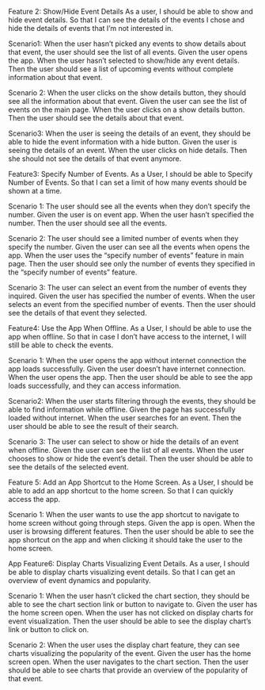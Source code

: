 Feature 2: Show/Hide Event Details
As a user,
I should be able to show and hide event details.
So that I can see the details of the events I chose and hide the details of events that I’m not interested in.

Scenario1:
When the user hasn’t picked any events to show details about that event, the user should see the list of all events.
Given the user opens the app.
When the user hasn’t selected to show/hide any event details.
Then the user should see a list of upcoming events without complete information about that event.

Scenario 2:
When the user clicks on the show details button, they should see all the information about that event.
Given the user can see the list of events on the main page.
When the user clicks on a show details button.
Then the user should see the details about that event.

Scenario3:
When the user is seeing the details of an event, they should be able to hide the event information with a hide button.
Given the user is seeing the details of an event.
When the user clicks on hide details.
Then she should not see the details of that event anymore.

Feature3: Specify Number of Events.
As a User, 
I should be able to Specify Number of Events.
So that I can set a limit of how many events should be shown at a time.


Scenario 1:
The user should see all the events when they don’t specify the number.
Given the user is on event app.
When the user hasn’t specified the number.
Then the user should see all the events.

Scenario 2:
The user should see a limited number of events when they specify the number.
Given the user can see all the events when opens the app.
When the user uses the “specify number of events” feature in main page.
Then the user should see only the number of events they specified in the “specify number of events” feature.

Scenario 3:
The user can select an event from the number of events they inquired. 
Given the user has specified the number of events.
When the user selects an event from the specified number of events.
Then the user should see the details of that event they selected.

Feature4:  Use the App When Offline.
As a User,
I should be able to use the app when offline.
So that in case I don’t have access to the internet, I will still be able to check the events.

Scenario 1:
When the user opens the app without internet connection the app loads successfully.
Given the user doesn’t have internet connection.
When the user opens the app.
Then the user should be able to see the app loads successfully, and they can access information.

Scenario2:
When the user starts filtering through the events, they should be able to find information while offline.
Given the page has successfully loaded without internet.
When the user searches for an event.
Then the user should be able to see the result of their search.

Scenario 3:
The user can select to show or hide the details of an event when offline.
Given the user can see the list of all events.
When the user chooses to show or hide the event’s detail.
Then the user should be able to see the details of the selected event.

Feature 5:  Add an App Shortcut to the Home Screen.
As a User,
I should be able to add an app shortcut to the home screen.
So that I can quickly access the app.

Scenario 1:
When the user wants to use the app shortcut to navigate to home screen without going through steps.
Given the app is open.
When the user is browsing different features.
Then the user should be able to see the app shortcut on the app and when clicking it should take the user to the home screen.



 App Feature6:  Display Charts Visualizing Event Details.
As a user,
I should be able to display charts visualizing event details.
So that I can get an overview of event dynamics and popularity.

Scenario 1:
When the user hasn’t clicked the chart section, they should be able to see the chart section link or button to navigate to.
Given the user has the home screen open.
When the user has not clicked on display charts for event visualization.
Then the user should be able to see the display chart’s link or button to click on.


Scenario 2:
When the user uses the display chart feature, they can see charts visualizing the popularity of the event.
Given the user has the home screen open.
When the user navigates to the chart section.
Then the user should be able to see charts that provide an overview of the popularity of that event.
